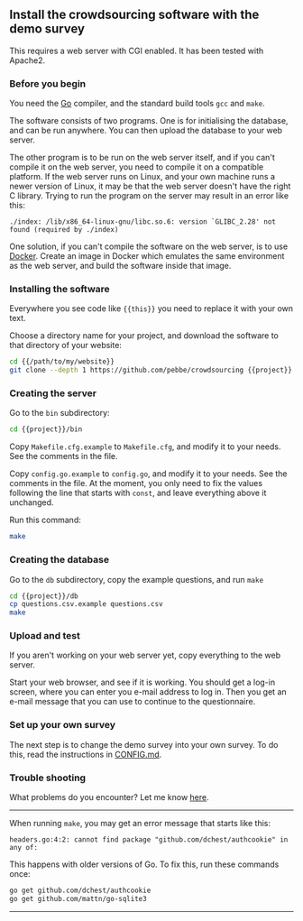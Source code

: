 ## Install the crowdsourcing software with the demo survey

This requires a web server with CGI enabled. It has been tested with
Apache2.

### Before you begin

You need the [Go](https://golang.org/) compiler, and the standard
build tools `gcc` and `make`.

The software consists of two programs. One is for initialising the
database, and can be run anywhere. You can then upload the database to
your web server.

The other program is to be run on the web server itself, and if you
can't compile it on the web server, you need to compile it on a
compatible platform. If the web server runs on Linux, and your own
machine runs a newer version of Linux, it may be that the web server
doesn't have the right C library. Trying to run the program on the
server may result in an error like this:

```
./index: /lib/x86_64-linux-gnu/libc.so.6: version `GLIBC_2.28' not found (required by ./index)
```

One solution, if you can't compile the software on the web server, is
to use [Docker](https://www.docker.com/). Create an image in Docker
which emulates the same environment as the web server, and build the
software inside that image.

### Installing the software

Everywhere you see code like `{{this}}` you need to replace it with
your own text.

Choose a directory name for your project, and download the software to
that directory of your website:

```sh
cd {{/path/to/my/website}}
git clone --depth 1 https://github.com/pebbe/crowdsourcing {{project}}
```

### Creating the server

Go to the `bin` subdirectory:

```sh
cd {{project}}/bin
```

Copy `Makefile.cfg.example` to `Makefile.cfg`, and modify it to your
needs. See the comments in the file.

Copy `config.go.example` to `config.go`, and modify it to your needs.
See the comments in the file. At the moment, you only need to fix the
values following the line that starts with `const`, and leave
everything above it unchanged.

Run this command:

```sh
make
```

### Creating the database

Go to the `db` subdirectory, copy the example questions, and run `make`

```sh
cd {{project}}/db
cp questions.csv.example questions.csv
make
```

### Upload and test

If you aren't working on your web server yet, copy everything to the
web server.

Start your web browser, and see if it is working. You should get a
log-in screen, where you can enter you e-mail address to log in. Then
you get an e-mail message that you can use to continue to the
questionnaire.

### Set up your own survey

The next step is to change the demo survey into your own survey. To do
this, read the instructions in [CONFIG.md](CONFIG.md]).

### Trouble shooting

What problems do you encounter? Let me know
[here](https://github.com/pebbe/crowdsourcing/issues).

----

When running `make`, you may get an error message that starts like this:

```
headers.go:4:2: cannot find package "github.com/dchest/authcookie" in any of:
```

This happens with older versions of Go. To fix this, run these
commands once:

```sh
go get github.com/dchest/authcookie
go get github.com/mattn/go-sqlite3
```

----
